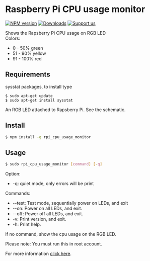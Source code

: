 # Raspberry Pi CPU usage monitor

[![NPM version](https://img.shields.io/npm/v/rpi_cpu_usage_monitor.svg)](http://npmjs.com/package/rpi_cpu_usage_monitor) [![Downloads](http://img.shields.io/npm/dm/rpi_cpu_usage_monitor.svg)](http://npmjs.com/package/rpi_cpu_usage_monitor) [![Support us](http://img.shields.io/gittip/gyengus.svg)](https://www.gittip.com/gyengus/)

Shows the Rapsberry Pi CPU usage on RGB LED<br />
Colors:
* 0 - 50% green
* 51 - 90% yellow
* 91 - 100% red
			
## Requirements
sysstat packages, to install type
```bach
$ sudo apt-get update
$ sudo apt-get install sysstat
```
An RGB LED attached to Rapsberry Pi. See the schematic.

## Install
```bash
$ npm install -g rpi_cpu_usage_monitor
```

## Usage
```bash
$ sudo rpi_cpu_usage_monitor [command] [-q]
```
Option:
<ul>
<li>-q: quiet mode, only errors will be print</li>
</ul>
Commands:
<ul>
<li>--test: Test mode, sequentially power on LEDs, and exit</li>
<li>--on: Power on all LEDs, and exit.</li>
<li>--off: Power off all LEDs, and exit.</li>
<li>-v: Print version, and exit.</li>
<li>-h: Print help.</li>
</ul>
If no command, show the cpu usage on the RGB LED.

Please note: You must run this in root account.

For more information <a href="http://gyengus.hu/2015/04/raspberry-pi-cpu-hasznalat-jelzo/">click here</a>.
